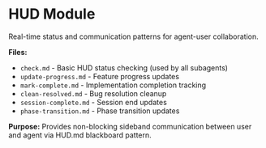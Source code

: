 # HUD Module

Real-time status and communication patterns for agent-user collaboration.

**Files:**
- `check.md` - Basic HUD status checking (used by all subagents)
- `update-progress.md` - Feature progress updates
- `mark-complete.md` - Implementation completion tracking
- `clean-resolved.md` - Bug resolution cleanup
- `session-complete.md` - Session end updates
- `phase-transition.md` - Phase transition updates

**Purpose:** Provides non-blocking sideband communication between user and agent via HUD.md blackboard pattern.